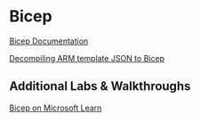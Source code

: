 # Bicep

[Bicep Documentation](https://docs.microsoft.com/en-us/azure/azure-resource-manager/bicep/)

[Decompiling ARM template JSON to Bicep](https://docs.microsoft.com/en-us/azure/azure-resource-manager/bicep/decompile?tabs=azure-cli)

## Additional Labs & Walkthroughs

[Bicep on Microsoft Learn](https://docs.microsoft.com/en-us/azure/azure-resource-manager/bicep/learn-bicep)